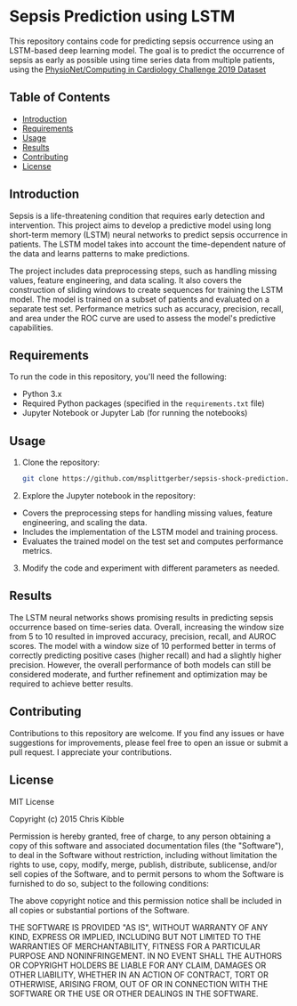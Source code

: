 # Sepsis Prediction using LSTM

This repository contains code for predicting sepsis occurrence using an LSTM-based deep learning model. The goal is to predict the occurrence of sepsis as early as possible using time series data from multiple patients, using the [PhysioNet/Computing in Cardiology Challenge 2019 Dataset](https://physionet.org/content/challenge-2019/1.0.0/)

## Table of Contents

- [Introduction](#introduction)
- [Requirements](#requirements)
- [Usage](#usage)
- [Results](#results)
- [Contributing](#contributing)
- [License](#license)

## Introduction

Sepsis is a life-threatening condition that requires early detection and intervention. This project aims to develop a predictive model using long short-term memory (LSTM) neural networks to predict sepsis occurrence in patients. The LSTM model takes into account the time-dependent nature of the data and learns patterns to make predictions.

The project includes data preprocessing steps, such as handling missing values, feature engineering, and data scaling. It also covers the construction of sliding windows to create sequences for training the LSTM model. The model is trained on a subset of patients and evaluated on a separate test set. Performance metrics such as accuracy, precision, recall, and area under the ROC curve are used to assess the model's predictive capabilities.

## Requirements

To run the code in this repository, you'll need the following:

- Python 3.x
- Required Python packages (specified in the `requirements.txt` file)
- Jupyter Notebook or Jupyter Lab (for running the notebooks)

## Usage

1. Clone the repository:

   ```bash
   git clone https://github.com/msplittgerber/sepsis-shock-prediction.git
   ````
2.	Explore the Jupyter notebook in the repository:
-	Covers the preprocessing steps for handling missing values, feature engineering, and scaling the data.
-	Includes the implementation of the LSTM model and training process.
-	Evaluates the trained model on the test set and computes performance metrics.

3.	Modify the code and experiment with different parameters as needed.

## Results

The LSTM neural networks shows promising results in predicting sepsis occurrence based on time-series data. Overall, increasing the window size from 5 to 10 resulted in improved accuracy, precision, recall, and AUROC scores. The model with a window size of 10 performed better in terms of correctly predicting positive cases (higher recall) and had a slightly higher precision. However, the overall performance of both models can still be considered moderate, and further refinement and optimization may be required to achieve better results.

## Contributing

Contributions to this repository are welcome. If you find any issues or have suggestions for improvements, please feel free to open an issue or submit a pull request. I appreciate your contributions.

## License

MIT License

Copyright (c) 2015 Chris Kibble

Permission is hereby granted, free of charge, to any person obtaining a copy of this software and associated documentation files (the "Software"), to deal in the Software without restriction, including without limitation the rights to use, copy, modify, merge, publish, distribute, sublicense, and/or sell copies of the Software, and to permit persons to whom the Software is furnished to do so, subject to the following conditions:

The above copyright notice and this permission notice shall be included in all copies or substantial portions of the Software.

THE SOFTWARE IS PROVIDED "AS IS", WITHOUT WARRANTY OF ANY KIND, EXPRESS OR IMPLIED, INCLUDING BUT NOT LIMITED TO THE WARRANTIES OF MERCHANTABILITY, FITNESS FOR A PARTICULAR PURPOSE AND NONINFRINGEMENT. IN NO EVENT SHALL THE AUTHORS OR COPYRIGHT HOLDERS BE LIABLE FOR ANY CLAIM, DAMAGES OR OTHER LIABILITY, WHETHER IN AN ACTION OF CONTRACT, TORT OR OTHERWISE, ARISING FROM, OUT OF OR IN CONNECTION WITH THE SOFTWARE OR THE USE OR OTHER DEALINGS IN THE SOFTWARE.
